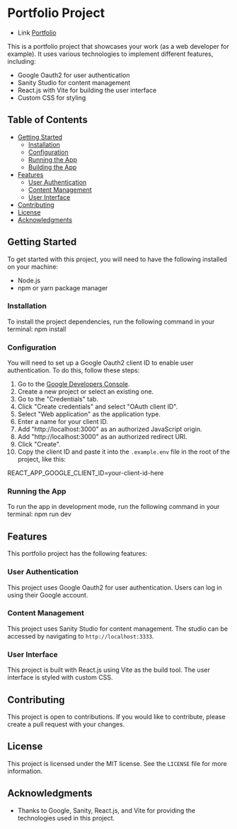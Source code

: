 # Portfolio Project
- Link [Portfolio](https://inquisitive-croissant-516f39.netlify.app)

This is a portfolio project that showcases your work (as a web developer for example). It uses various technologies to implement different features, including:

- Google Oauth2 for user authentication
- Sanity Studio for content management
- React.js with Vite for building the user interface
- Custom CSS for styling

## Table of Contents

- [Getting Started](#getting-started)
  * [Installation](#installation)
  * [Configuration](#configuration)
  * [Running the App](#running-the-app)
  * [Building the App](#building-the-app)
- [Features](#features)
  * [User Authentication](#user-authentication)
  * [Content Management](#content-management)
  * [User Interface](#user-interface)
- [Contributing](#contributing)
- [License](#license)
- [Acknowledgments](#acknowledgments)

## Getting Started

To get started with this project, you will need to have the following installed on your machine:

- Node.js
- npm or yarn package manager

### Installation

To install the project dependencies, run the following command in your terminal:
npm install

### Configuration

You will need to set up a Google Oauth2 client ID to enable user authentication. To do this, follow these steps:

1. Go to the [Google Developers Console](https://console.developers.google.com/).
2. Create a new project or select an existing one.
3. Go to the "Credentials" tab.
4. Click "Create credentials" and select "OAuth client ID".
5. Select "Web application" as the application type.
6. Enter a name for your client ID.
7. Add "http://localhost:3000" as an authorized JavaScript origin.
8. Add "http://localhost:3000" as an authorized redirect URI.
9. Click "Create".
10. Copy the client ID and paste it into the `.example.env` file in the root of the project, like this:

REACT_APP_GOOGLE_CLIENT_ID=your-client-id-here

### Running the App

To run the app in development mode, run the following command in your terminal:
npm run dev

## Features

This portfolio project has the following features:

### User Authentication

This project uses Google Oauth2 for user authentication. Users can log in using their Google account.

### Content Management

This project uses Sanity Studio for content management. The studio can be accessed by navigating to `http://localhost:3333`.

### User Interface

This project is built with React.js using Vite as the build tool. The user interface is styled with custom CSS.

## Contributing

This project is open to contributions. If you would like to contribute, please create a pull request with your changes.

## License

This project is licensed under the MIT license. See the `LICENSE` file for more information.

## Acknowledgments

- Thanks to Google, Sanity, React.js, and Vite for providing the technologies used in this project.



